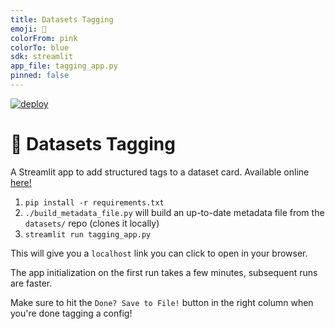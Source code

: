 ```yaml
---
title: Datasets Tagging
emoji: 🤗
colorFrom: pink
colorTo: blue
sdk: streamlit
app_file: tagging_app.py
pinned: false
---
```


[![deploy](https://github.com/huggingface/datasets-tagging/actions/workflows/deploy.yml/badge.svg)](https://github.com/huggingface/datasets-tagging/actions/workflows/deploy.yml)

# 🤗 Datasets Tagging
A Streamlit app to add structured tags to a dataset card.
Available online [here!](https://huggingface.co/spaces/huggingface/datasets-tagging)


1. `pip install -r requirements.txt`
2. `./build_metadata_file.py` will build an up-to-date metadata file from the `datasets/` repo (clones it locally)
3. `streamlit run tagging_app.py`

This will give you a `localhost` link you can click to open in your browser.

The app initialization on the first run takes a few minutes, subsequent runs are faster.

Make sure to hit the `Done? Save to File!` button in the right column when you're done tagging a config!
